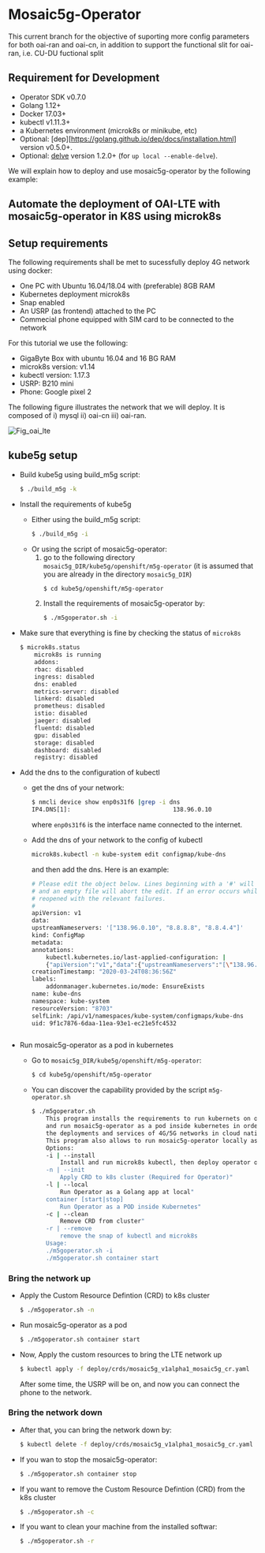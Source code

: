 # Mosaic5g-Operator

This current branch for the objective of suporting more config parameters for both oai-ran and oai-cn, in addition to support the functional slit for oai-ran, i.e. CU-DU fuctional split
## Requirement for Development

- Operator SDK v0.7.0
- Golang 1.12+
- Docker 17.03+
- kubectl v1.11.3+
- a Kubernetes environment (microk8s or minikube, etc)
- Optional: [dep][https://golang.github.io/dep/docs/installation.html] version v0.5.0+.
- Optional: [delve](https://github.com/go-delve/delve/tree/master/Documentation/installation) version 1.2.0+ (for `up local --enable-delve`).


We will explain how to deploy and use mosaic5g-operator by the following example:
## Automate the deployment of OAI-LTE with mosaic5g-operator in K8S using microk8s

## Setup requirements
The following requirements shall be met to sucessfully deploy 4G network using docker:
* One PC with Ubuntu 16.04/18.04 with (preferable) 8GB RAM
* Kubernetes deployment microk8s
* Snap enabled
* An USRP (as frontend) attached to the PC
* Commecial phone equipped with SIM card to be connected to the network


For this tutorial we use the following:
- GigaByte Box with ubuntu 16.04 and 16 BG RAM
- microk8s version: v1.14
- kubectl version: 1.17.3
- USRP: B210 mini
- Phone: Google pixel 2

The following figure illustrates the network that we will deploy. It is composed of i) mysql ii) oai-cn iii) oai-ran.

![Fig_oai_lte](https://i.imgur.com/wDSQiza.jpg)

## kube5g setup
* Build kube5g using build_m5g script:
    ```bash
    $ ./build_m5g -k
    ```

* Install the requirements of kube5g 
    - Either using the build_m5g script:
        ```bash
        $ ./build_m5g -i
        ```
    - Or using the script of mosaic5g-operator:
        1. go to the following directory ```mosaic5g_DIR/kube5g/openshift/m5g-operator``` (it is assumed that you are already in the directory ```mosaic5g_DIR```)
            ```bash
            $ cd kube5g/openshift/m5g-operator
            ```
        2. Install the requirements of mosaic5g-operator by:
            ```bash
            $ ./m5goperator.sh -i
            ```
* Make sure that everything is fine by checking the status of ```microk8s```
    
    ```bash
    $ microk8s.status 
        microk8s is running
        addons:
        rbac: disabled
        ingress: disabled
        dns: enabled
        metrics-server: disabled
        linkerd: disabled
        prometheus: disabled
        istio: disabled
        jaeger: disabled
        fluentd: disabled
        gpu: disabled
        storage: disabled
        dashboard: disabled
        registry: disabled
    ```

* Add the dns to the configuration of kubectl
    
    - get the dns of your network:
        
        ```bash
        $ nmcli device show enp0s31f6 |grep -i dns
        IP4.DNS[1]:                             138.96.0.10
        ```
        
        where ```enp0s31f6``` is the interface name connected to the internet. 
    - Add the dns of your network to the config of kubectl
        
        ```bash
        microk8s.kubectl -n kube-system edit configmap/kube-dns
        ```
        and then add the dns. Here is an example:

        ```bash
        # Please edit the object below. Lines beginning with a '#' will be ignored,
        # and an empty file will abort the edit. If an error occurs while saving this file will be
        # reopened with the relevant failures.
        #
        apiVersion: v1
        data:
        upstreamNameservers: '["138.96.0.10", "8.8.8.8", "8.8.4.4"]'
        kind: ConfigMap
        metadata:
        annotations:
            kubectl.kubernetes.io/last-applied-configuration: |
            {"apiVersion":"v1","data":{"upstreamNameservers":"[\"138.96.0.10\", \"8.8.8.8\", \"8.8.4.4\"]"},"kind":"ConfigMap","metadata":{"annotations":{},"labels":{"addonmanager.kubernetes.io/mode":"EnsureExists"},"name":"kube-dns","namespace":"kube-system"}}
        creationTimestamp: "2020-03-24T08:36:56Z"
        labels:
            addonmanager.kubernetes.io/mode: EnsureExists
        name: kube-dns
        namespace: kube-system
        resourceVersion: "8703"
        selfLink: /api/v1/namespaces/kube-system/configmaps/kube-dns
        uid: 9f1c7876-6daa-11ea-93e1-ec21e5fc4532
    ```
* Run mosaic5g-operator as a pod in kubernetes
    - Go to ```mosaic5g_DIR/kube5g/openshift/m5g-operator```:
        
        ```bash
        $ cd kube5g/openshift/m5g-operator
        ```

    - You can discover the capability provided by the script ```m5g-operator.sh```
        
        ```bash
        $ ./m5goperator.sh 
            This program installs the requirements to run kubernets on one machine, 
            and run mosaic5g-operator as a pod inside kubernetes in order to manage
            the deployments and services of 4G/5G networks in cloud native environment.
            This program also allows to run mosaic5g-operator locally as Golang app.
            Options:
            -i | --install
                Install and run microk8s kubectl, then deploy operator on it"
            -n | --init
                Apply CRD to k8s cluster (Required for Operator)"
            -l | --local
                Run Operator as a Golang app at local"
            container [start|stop]
                Run Operator as a POD inside Kubernetes"
            -c | --clean 
                Remove CRD from cluster"
            -r | --remove
                remove the snap of kubectl and microk8s
            Usage:
            ./m5goperator.sh -i 
            ./m5goperator.sh container start
        ```
    
### Bring the network up
- Apply the Custom Resource Defintion (CRD) to k8s cluster
    
    ```bash
    $ ./m5goperator.sh -n
    ```

- Run mosaic5g-operator as a pod
    
    ```bash
    $ ./m5goperator.sh container start
    ```

* Now, Apply the custom resources to bring the LTE network up
    
    ```bash
    $ kubectl apply -f deploy/crds/mosaic5g_v1alpha1_mosaic5g_cr.yaml
    ```

    After some time, the USRP will be on, and now you can connect the phone to the network.

### Bring the network down
- After that, you can bring the network down by:
    
    ```bash
    $ kubectl delete -f deploy/crds/mosaic5g_v1alpha1_mosaic5g_cr.yaml
    ```

- If you wan to stop the mosaic5g-operator: 
    
    ```bash
    $ ./m5goperator.sh container stop
    ```

- If you want to remove the Custom Resource Defintion (CRD) from the k8s cluster
    
    ```bash
    $ ./m5goperator.sh -c
    ```

- If you want to clean your machine from the installed softwar:
    
    ```bash
    $ ./m5goperator.sh -r
    ```